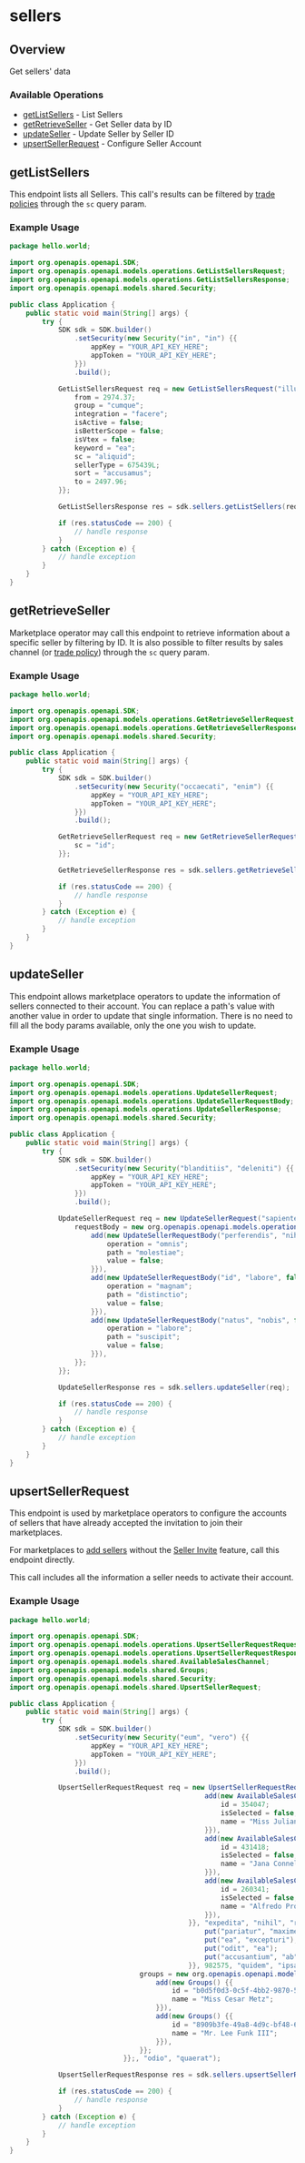 # sellers

## Overview

Get sellers' data

### Available Operations

* [getListSellers](#getlistsellers) - List Sellers
* [getRetrieveSeller](#getretrieveseller) - Get Seller data by ID
* [updateSeller](#updateseller) - Update Seller by Seller ID
* [upsertSellerRequest](#upsertsellerrequest) - Configure Seller Account

## getListSellers

This endpoint lists all Sellers. This call's results can be filtered by [trade policies](https://help.vtex.com/en/tutorial/como-funciona-uma-politica-comercial--6Xef8PZiFm40kg2STrMkMV#master-data) through the `sc` query param.

### Example Usage

```java
package hello.world;

import org.openapis.openapi.SDK;
import org.openapis.openapi.models.operations.GetListSellersRequest;
import org.openapis.openapi.models.operations.GetListSellersResponse;
import org.openapis.openapi.models.shared.Security;

public class Application {
    public static void main(String[] args) {
        try {
            SDK sdk = SDK.builder()
                .setSecurity(new Security("in", "in") {{
                    appKey = "YOUR_API_KEY_HERE";
                    appToken = "YOUR_API_KEY_HERE";
                }})
                .build();

            GetListSellersRequest req = new GetListSellersRequest("illum", "maiores", "rerum", "dicta") {{
                from = 2974.37;
                group = "cumque";
                integration = "facere";
                isActive = false;
                isBetterScope = false;
                isVtex = false;
                keyword = "ea";
                sc = "aliquid";
                sellerType = 675439L;
                sort = "accusamus";
                to = 2497.96;
            }};            

            GetListSellersResponse res = sdk.sellers.getListSellers(req);

            if (res.statusCode == 200) {
                // handle response
            }
        } catch (Exception e) {
            // handle exception
        }
    }
}
```

## getRetrieveSeller

Marketplace operator may call this endpoint to retrieve information about a specific seller by filtering by ID. It is also possible to filter results by sales channel (or [trade policy](https://help.vtex.com/en/tutorial/como-funciona-uma-politica-comercial--6Xef8PZiFm40kg2STrMkMV#master-data)) through the `sc` query param.

### Example Usage

```java
package hello.world;

import org.openapis.openapi.SDK;
import org.openapis.openapi.models.operations.GetRetrieveSellerRequest;
import org.openapis.openapi.models.operations.GetRetrieveSellerResponse;
import org.openapis.openapi.models.shared.Security;

public class Application {
    public static void main(String[] args) {
        try {
            SDK sdk = SDK.builder()
                .setSecurity(new Security("occaecati", "enim") {{
                    appKey = "YOUR_API_KEY_HERE";
                    appToken = "YOUR_API_KEY_HERE";
                }})
                .build();

            GetRetrieveSellerRequest req = new GetRetrieveSellerRequest("accusamus", "delectus", "quidem", "provident", "nam") {{
                sc = "id";
            }};            

            GetRetrieveSellerResponse res = sdk.sellers.getRetrieveSeller(req);

            if (res.statusCode == 200) {
                // handle response
            }
        } catch (Exception e) {
            // handle exception
        }
    }
}
```

## updateSeller

This endpoint allows marketplace operators to update the information of sellers connected to their account. You can replace a path's value with another value in order to update that single information. There is no need to fill all the body params available, only the one you wish to update.

### Example Usage

```java
package hello.world;

import org.openapis.openapi.SDK;
import org.openapis.openapi.models.operations.UpdateSellerRequest;
import org.openapis.openapi.models.operations.UpdateSellerRequestBody;
import org.openapis.openapi.models.operations.UpdateSellerResponse;
import org.openapis.openapi.models.shared.Security;

public class Application {
    public static void main(String[] args) {
        try {
            SDK sdk = SDK.builder()
                .setSecurity(new Security("blanditiis", "deleniti") {{
                    appKey = "YOUR_API_KEY_HERE";
                    appToken = "YOUR_API_KEY_HERE";
                }})
                .build();

            UpdateSellerRequest req = new UpdateSellerRequest("sapiente", "amet", "deserunt", "nisi", "vel") {{
                requestBody = new org.openapis.openapi.models.operations.UpdateSellerRequestBody[]{{
                    add(new UpdateSellerRequestBody("perferendis", "nihil", false) {{
                        operation = "omnis";
                        path = "molestiae";
                        value = false;
                    }}),
                    add(new UpdateSellerRequestBody("id", "labore", false) {{
                        operation = "magnam";
                        path = "distinctio";
                        value = false;
                    }}),
                    add(new UpdateSellerRequestBody("natus", "nobis", false) {{
                        operation = "labore";
                        path = "suscipit";
                        value = false;
                    }}),
                }};
            }};            

            UpdateSellerResponse res = sdk.sellers.updateSeller(req);

            if (res.statusCode == 200) {
                // handle response
            }
        } catch (Exception e) {
            // handle exception
        }
    }
}
```

## upsertSellerRequest

This endpoint is used by marketplace operators to configure the accounts of sellers that have already accepted the invitation to join their marketplaces. 

For marketplaces to [add sellers](https://help.vtex.com/en/tutorial/adding-a-seller--tutorials_392) without the [Seller Invite](https://help.vtex.com/en/tutorial/marketplace-invited-sellers--6rb2FkcslmDueJ689Ulb9A) feature, call this endpoint directly. 

This call includes all the information a seller needs to activate their account.

### Example Usage

```java
package hello.world;

import org.openapis.openapi.SDK;
import org.openapis.openapi.models.operations.UpsertSellerRequestRequest;
import org.openapis.openapi.models.operations.UpsertSellerRequestResponse;
import org.openapis.openapi.models.shared.AvailableSalesChannel;
import org.openapis.openapi.models.shared.Groups;
import org.openapis.openapi.models.shared.Security;
import org.openapis.openapi.models.shared.UpsertSellerRequest;

public class Application {
    public static void main(String[] args) {
        try {
            SDK sdk = SDK.builder()
                .setSecurity(new Security("eum", "vero") {{
                    appKey = "YOUR_API_KEY_HERE";
                    appToken = "YOUR_API_KEY_HERE";
                }})
                .build();

            UpsertSellerRequestRequest req = new UpsertSellerRequestRequest("aspernatur", "architecto",                 new UpsertSellerRequest("magnam", "et", false,                 new org.openapis.openapi.models.shared.AvailableSalesChannel[]{{
                                                add(new AvailableSalesChannel(652103, false, "ad") {{
                                                    id = 354047;
                                                    isSelected = false;
                                                    name = "Miss Julian Marvin";
                                                }}),
                                                add(new AvailableSalesChannel(984043, false, "debitis") {{
                                                    id = 431418;
                                                    isSelected = false;
                                                    name = "Jana Connelly III";
                                                }}),
                                                add(new AvailableSalesChannel(919483, false, "ullam") {{
                                                    id = 260341;
                                                    isSelected = false;
                                                    name = "Alfredo Prosacco Sr.";
                                                }}),
                                            }}, "expedita", "nihil", "repellat", "quibusdam", "sed", "saepe", "pariatur", "accusantium", "consequuntur", false, false, false, "praesentium", "natus", "magni", 1238.2, "quo",                 new java.util.HashMap<String, Object>() {{
                                                put("pariatur", "maxime");
                                                put("ea", "excepturi");
                                                put("odit", "ea");
                                                put("accusantium", "ab");
                                            }}, 982575, "quidem", "ipsam", "voluptate") {{
                                groups = new org.openapis.openapi.models.shared.Groups[]{{
                                    add(new Groups() {{
                                        id = "b0d5f0d3-0c5f-4bb2-9870-53202c73d5fe";
                                        name = "Miss Cesar Metz";
                                    }}),
                                    add(new Groups() {{
                                        id = "8909b3fe-49a8-4d9c-bf48-633323f9b77f";
                                        name = "Mr. Lee Funk III";
                                    }}),
                                }};
                            }};, "odio", "quaerat");            

            UpsertSellerRequestResponse res = sdk.sellers.upsertSellerRequest(req);

            if (res.statusCode == 200) {
                // handle response
            }
        } catch (Exception e) {
            // handle exception
        }
    }
}
```
